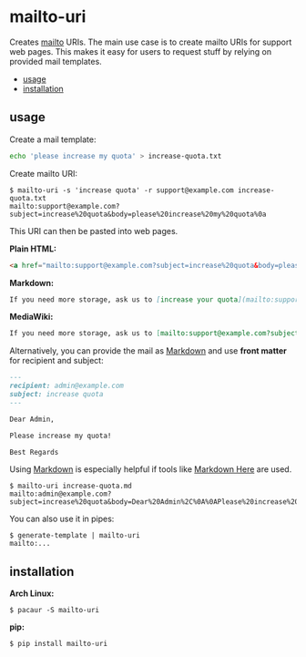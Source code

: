 mailto-uri
==========

Creates [mailto][mailto] URIs. The main use case is to create mailto URIs for
support web pages. This makes it easy for users to request stuff by relying on
provided mail templates.

<!-- toc -->

- [usage](#usage)
- [installation](#installation)

<!-- tocstop -->

usage
-----

Create a mail template:

```bash
echo 'please increase my quota' > increase-quota.txt
```

Create mailto URI:

```console
$ mailto-uri -s 'increase quota' -r support@example.com increase-quota.txt
mailto:support@example.com?subject=increase%20quota&body=please%20increase%20my%20quota%0a
```

This URI can then be pasted into web pages.

**Plain HTML:**

```html
<a href="mailto:support@example.com?subject=increase%20quota&body=please%20increase%20my%20quota%0a">increase quota</a>
```

**Markdown:**

```markdown
If you need more storage, ask us to [increase your quota](mailto:support@example.com?subject=increase%20quota&body=please%20increase%20my%20quota%0a).
```

**MediaWiki:**

```mediawiki
If you need more storage, ask us to [mailto:support@example.com?subject=increase%20quota&body=please%20increase%20my%20quota%0a increase your quota].
```

Alternatively, you can provide the mail as [Markdown][] and use **front
matter** for recipient and subject:

```md
---
recipient: admin@example.com
subject: increase quota
---

Dear Admin,

Please increase my quota!

Best Regards
```

Using [Markdown][] is especially helpful if tools like [Markdown Here][] are
used.

```console
$ mailto-uri increase-quota.md
mailto:admin@example.com?subject=increase%20quota&body=Dear%20Admin%2C%0A%0APlease%20increase%20my%20quota%21%0A%0ABest%20Regards
```

You can also use it in pipes:

```console
$ generate-template | mailto-uri
mailto:...
```

installation
------------

**Arch Linux:**

```console
$ pacaur -S mailto-uri
```

**pip:**

```console
$ pip install mailto-uri
```


[mailto]: https://en.wikipedia.org/wiki/Mailto
[Markdown]: https://en.wikipedia.org/wiki/Markdown
[Markdown Here]: https://markdown-here.com/
